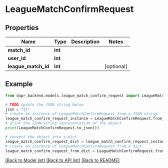 # LeagueMatchConfirmRequest


## Properties

Name | Type | Description | Notes
------------ | ------------- | ------------- | -------------
**match_id** | **int** |  | 
**user_id** | **int** |  | 
**league_match_id** | **int** |  | [optional] 

## Example

```python
from dupr_backend.models.league_match_confirm_request import LeagueMatchConfirmRequest

# TODO update the JSON string below
json = "{}"
# create an instance of LeagueMatchConfirmRequest from a JSON string
league_match_confirm_request_instance = LeagueMatchConfirmRequest.from_json(json)
# print the JSON string representation of the object
print(LeagueMatchConfirmRequest.to_json())

# convert the object into a dict
league_match_confirm_request_dict = league_match_confirm_request_instance.to_dict()
# create an instance of LeagueMatchConfirmRequest from a dict
league_match_confirm_request_from_dict = LeagueMatchConfirmRequest.from_dict(league_match_confirm_request_dict)
```
[[Back to Model list]](../README.md#documentation-for-models) [[Back to API list]](../README.md#documentation-for-api-endpoints) [[Back to README]](../README.md)


